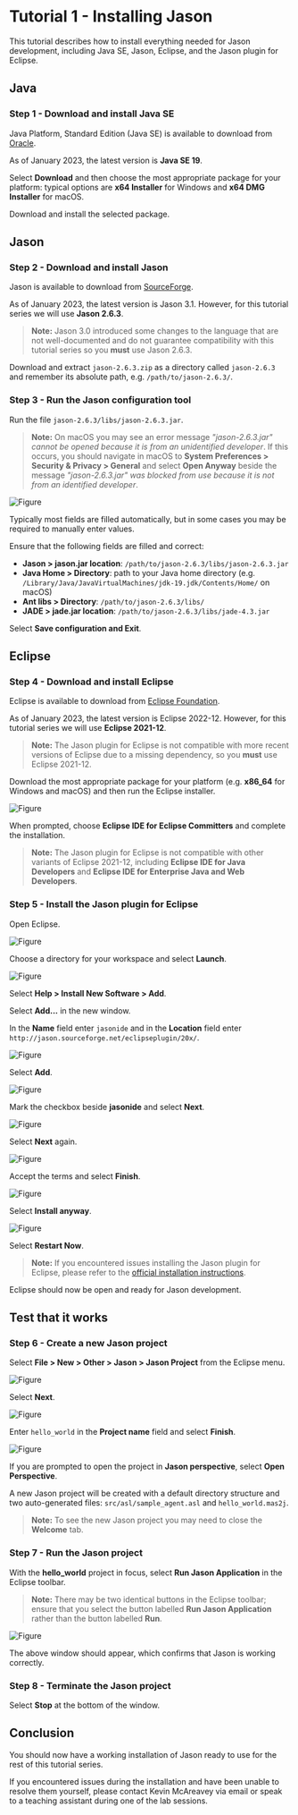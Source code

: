 # Tutorial 1 - Installing Jason

This tutorial describes how to install everything needed for Jason development, including Java SE, Jason, Eclipse, and the Jason plugin for Eclipse.

<!-- TOC -->

## Java

### Step 1 - Download and install Java SE

Java Platform, Standard Edition (Java SE) is available to download from [Oracle](https://www.oracle.com/java/technologies/java-se-glance.html).

As of January 2023, the latest version is **Java SE 19**.

Select **Download** and then choose the most appropriate package for your platform: typical options are **x64 Installer** for Windows and **x64 DMG Installer** for macOS.

Download and install the selected package.

## Jason

### Step 2 - Download and install Jason

Jason is available to download from [SourceForge](https://sourceforge.net/projects/jason/files/jason/).

As of January 2023, the latest version is Jason 3.1. However, for this tutorial series we will use **Jason 2.6.3**.

> **Note:** Jason 3.0 introduced some changes to the language that are not well-documented and do not guarantee compatibility with this tutorial series so you **must** use Jason 2.6.3.

Download and extract `jason-2.6.3.zip` as a directory called `jason-2.6.3` and remember its absolute path, e.g. `/path/to/jason-2.6.3/`.

### Step 3 - Run the Jason configuration tool

Run the file `jason-2.6.3/libs/jason-2.6.3.jar`.

> **Note:** On macOS you may see an error message *"jason-2.6.3.jar" cannot be opened because it is from an unidentified developer*. If this occurs, you should navigate in macOS to **System Preferences > Security & Privacy > General** and select **Open Anyway** beside the message *"jason-2.6.3.jar" was blocked from use because it is not from an identified developer*.

![Figure](figures/jason-setup.png)

Typically most fields are filled automatically, but in some cases you may be required to manually enter values.

Ensure that the following fields are filled and correct:

- **Jason > jason.jar location**: `/path/to/jason-2.6.3/libs/jason-2.6.3.jar`
- **Java Home > Directory**: path to your Java home directory (e.g. `/Library/Java/JavaVirtualMachines/jdk-19.jdk/Contents/Home/` on macOS)
- **Ant libs > Directory**: `/path/to/jason-2.6.3/libs/`
- **JADE > jade.jar location**: `/path/to/jason-2.6.3/libs/jade-4.3.jar`

Select **Save configuration and Exit**.

## Eclipse

### Step 4 - Download and install Eclipse

Eclipse is available to download from [Eclipse Foundation](https://www.eclipse.org/downloads/packages/release/2021-12/r).

As of January 2023, the latest version is Eclipse 2022-12. However, for this tutorial series we will use **Eclipse 2021-12**.

> **Note:** The Jason plugin for Eclipse is not compatible with more recent versions of Eclipse due to a missing dependency, so you **must** use Eclipse 2021-12.

Download the most appropriate package for your platform (e.g. **x86_64** for Windows and macOS) and then run the Eclipse installer.

![Figure](figures/eclipse-install-standard.png)

When prompted, choose **Eclipse IDE for Eclipse Committers** and complete the installation.

> **Note:** The Jason plugin for Eclipse is not compatible with other variants of Eclipse 2021-12, including **Eclipse IDE for Java Developers** and **Eclipse IDE for Enterprise Java and Web Developers**.

### Step 5 - Install the Jason plugin for Eclipse

Open Eclipse.

![Figure](figures/jason-plugin-install-0.png)

Choose a directory for your workspace and select **Launch**.

![Figure](figures/jason-plugin-install-0b.png)

Select **Help > Install New Software > Add**.

Select **Add...** in the new window.

In the **Name** field enter `jasonide` and in the **Location** field enter `http://jason.sourceforge.net/eclipseplugin/20x/`.

![Figure](figures/jason-plugin-install-1.png)

Select **Add**.

![Figure](figures/jason-plugin-install-2.png)

Mark the checkbox beside **jasonide** and select **Next**.

![Figure](figures/jason-plugin-install-3.png)

Select **Next** again.

![Figure](figures/jason-plugin-install-4.png)

Accept the terms and select **Finish**.

![Figure](figures/jason-plugin-install-5.png)

Select **Install anyway**.

![Figure](figures/jason-plugin-install-6.png)

Select **Restart Now**.

> **Note:** If you encountered issues installing the Jason plugin for Eclipse, please refer to the [official installation instructions](http://jason.sourceforge.net/mini-tutorial/eclipse-plugin/).

Eclipse should now be open and ready for Jason development.

## Test that it works

### Step 6 - Create a new Jason project

Select **File > New > Other > Jason > Jason Project** from the Eclipse menu.

![Figure](figures/new-jason-project-1.png)

Select **Next**.

![Figure](figures/new-jason-project-2.png)

Enter `hello_world` in the **Project name** field and select **Finish**.

![Figure](figures/new-jason-project-3.png)

If you are prompted to open the project in **Jason perspective**, select **Open Perspective**.

A new Jason project will be created with a default directory structure and two auto-generated files: `src/asl/sample_agent.asl` and `hello_world.mas2j`.

> **Note:** To see the new Jason project you may need to close the **Welcome** tab.

### Step 7 - Run the Jason project

With the **hello_world** project in focus, select **Run Jason Application** in the Eclipse toolbar.

> **Note:** There may be two identical buttons in the Eclipse toolbar; ensure that you select the button labelled **Run Jason Application** rather than the button labelled **Run**.

![Figure](figures/run-hello-world.png)

The above window should appear, which confirms that Jason is working correctly.

### Step 8 - Terminate the Jason project

Select **Stop** at the bottom of the window.

## Conclusion

You should now have a working installation of Jason ready to use for the rest of this tutorial series.

If you encountered issues during the installation and have been unable to resolve them yourself, please contact Kevin McAreavey via email or speak to a teaching assistant during one of the lab sessions.
